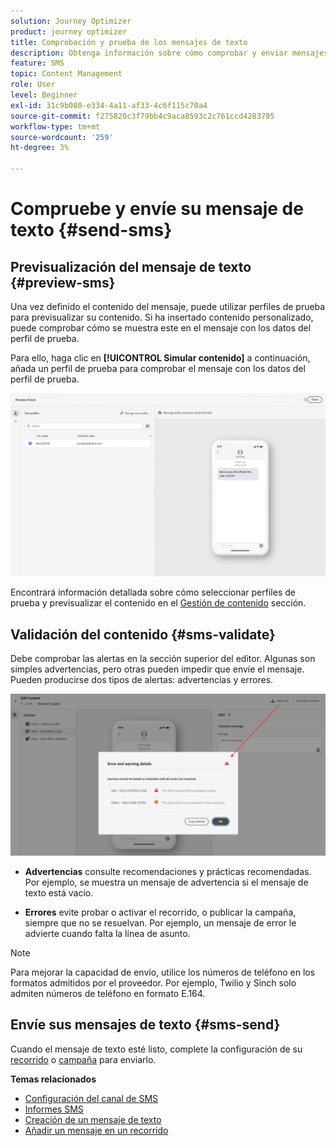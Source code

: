 ```yaml
---
solution: Journey Optimizer
product: journey optimizer
title: Comprobación y prueba de los mensajes de texto
description: Obtenga información sobre cómo comprobar y enviar mensajes de texto en Journey Optimizer
feature: SMS
topic: Content Management
role: User
level: Beginner
exl-id: 31c9b080-e334-4a11-af33-4c6f115c70a4
source-git-commit: f275820c3f79bb4c9aca8593c2c761ccd4283795
workflow-type: tm+mt
source-wordcount: '259'
ht-degree: 3%

---
```


# Compruebe y envíe su mensaje de texto {#send-sms}

## Previsualización del mensaje de texto {#preview-sms}

Una vez definido el contenido del mensaje, puede utilizar perfiles de prueba para previsualizar su contenido. Si ha insertado contenido personalizado, puede comprobar cómo se muestra este en el mensaje con los datos del perfil de prueba.

Para ello, haga clic en **[!UICONTROL Simular contenido]** a continuación, añada un perfil de prueba para comprobar el mensaje con los datos del perfil de prueba.

![](assets/sms_preview_2.png)

Encontrará información detallada sobre cómo seleccionar perfiles de prueba y previsualizar el contenido en el [Gestión de contenido](../content-management/preview-test.md) sección.

## Validación del contenido {#sms-validate}

Debe comprobar las alertas en la sección superior del editor. Algunas son simples advertencias, pero otras pueden impedir que envíe el mensaje. Pueden producirse dos tipos de alertas: advertencias y errores.

![](assets/sms-alert-button.png)

* **Advertencias** consulte recomendaciones y prácticas recomendadas. Por ejemplo, se muestra un mensaje de advertencia si el mensaje de texto está vacío.

* **Errores** evite probar o activar el recorrido, o publicar la campaña, siempre que no se resuelvan. Por ejemplo, un mensaje de error le advierte cuando falta la línea de asunto.


>[!NOTE]
>
> Para mejorar la capacidad de envío, utilice los números de teléfono en los formatos admitidos por el proveedor. Por ejemplo, Twilio y Sinch solo admiten números de teléfono en formato E.164.

## Envíe sus mensajes de texto {#sms-send}

Cuando el mensaje de texto esté listo, complete la configuración de su [recorrido](../building-journeys/journey-gs.md) o [campaña](../campaigns/create-campaign.md) para enviarlo.

**Temas relacionados**

* [Configuración del canal de SMS](sms-configuration.md)
* [Informes SMS](../reports/journey-global-report.md#sms-global)
* [Creación de un mensaje de texto](create-sms.md)
* [Añadir un mensaje en un recorrido](../building-journeys/journeys-message.md)
